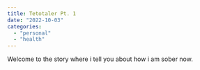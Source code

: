 ```yaml
---
title: Tetotaler Pt. 1
date: "2022-10-03"
categories:
  - "personal"
  - "health"
---
```


Welcome to the story where i tell you about how i am sober now.